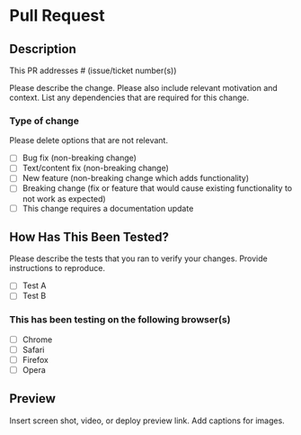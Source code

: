 # Pull Request

## Description

This PR addresses # (issue/ticket number(s))

Please describe the change. Please also include relevant motivation and context. List any dependencies that are required for this change.


### Type of change

Please delete options that are not relevant.

- [ ] Bug fix (non-breaking change)
- [ ] Text/content fix (non-breaking change)
- [ ] New feature (non-breaking change which adds functionality)
- [ ] Breaking change (fix or feature that would cause existing functionality to not work as expected)
- [ ] This change requires a documentation update

## How Has This Been Tested?

Please describe the tests that you ran to verify your changes. Provide instructions to reproduce. 

- [ ] Test A
- [ ] Test B

### This has been testing on the following browser(s)

- [ ] Chrome
- [ ] Safari
- [ ] Firefox
- [ ] Opera

## Preview

Insert screen shot, video, or deploy preview link. Add captions for images.

